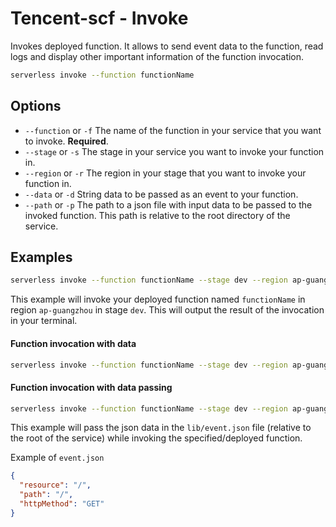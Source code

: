 
# Tencent-scf - Invoke

Invokes deployed function. It allows to send event data to the function, read logs and display other important information of the function invocation.

```bash
serverless invoke --function functionName
```

## Options

- `--function` or `-f` The name of the function in your service that you want to invoke. **Required**.
- `--stage` or `-s` The stage in your service you want to invoke your function in.
- `--region` or `-r` The region in your stage that you want to invoke your function in.
- `--data` or `-d` String data to be passed as an event to your function. 
- `--path` or `-p` The path to a json file with input data to be passed to the invoked function. This path is relative to the root directory of the service.

## Examples

```bash
serverless invoke --function functionName --stage dev --region ap-guangzhou
```

This example will invoke your deployed function named `functionName` in region `ap-guangzhou` in stage `dev`. This will
output the result of the invocation in your terminal.

#### Function invocation with data

```bash
serverless invoke --function functionName --stage dev --region ap-guangzhou --data "hello world"
```

#### Function invocation with data passing

```bash
serverless invoke --function functionName --stage dev --region ap-guangzhou --path lib/event.json
```

This example will pass the json data in the `lib/event.json` file (relative to the root of the service) while invoking
the specified/deployed function.

Example of `event.json`

```json
{
  "resource": "/",
  "path": "/",
  "httpMethod": "GET"
}
```
